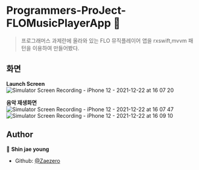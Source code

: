 <h1 align="left">Programmers-ProJect-FLOMusicPlayerApp  👋</h1>
<p>
</p>

> 프로그래머스 과제란에 올라와 있는 FLO 뮤직플레이어 앱을 rxswift,mvvm 패턴을 이용하여 만들어봤다.

## 화면 

**Launch Screen**
![Simulator Screen Recording - iPhone 12 - 2021-12-22 at 16 07 20](https://user-images.githubusercontent.com/83381672/147050781-4ee5e22c-fd27-4357-97ef-96e5500d2e83.gif)

**음악 재생화면**
![Simulator Screen Recording - iPhone 12 - 2021-12-22 at 16 07 47](https://user-images.githubusercontent.com/83381672/147050809-0017c071-0fe2-486f-9ca1-c0698ec2bc32.gif)
![Simulator Screen Recording - iPhone 12 - 2021-12-22 at 16 09 10](https://user-images.githubusercontent.com/83381672/147050828-dcda2f28-6dd6-40e3-9796-501e8dcc163c.gif)



## Author

👤 **Shin jae young**

* Github: [@Zaezero](https://github.com/Zaezero)



